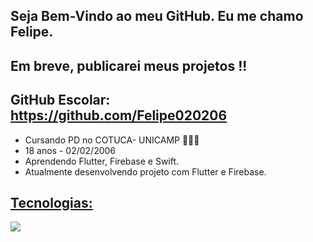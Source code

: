 ## Seja Bem-Vindo ao meu GitHub. Eu me chamo Felipe.
## Em breve, publicarei meus projetos !!
## GitHub Escolar: https://github.com/Felipe020206
- Cursando PD no COTUCA- UNICAMP 🧑🏽‍🎓
- 18 anos - 02/02/2006
- Aprendendo Flutter, Firebase e Swift.
- Atualmente desenvolvendo projeto com Flutter e Firebase.
    
##

<p align="center">
  <a href="https://skillicons.dev">
    <h2>Tecnologias:</h2>
    <img src="https://skillicons.dev/icons?i=html,css,javascript,firebase,arduino,swift,react,java,nodejs,python,mysql,kotlin,flutter" />
  </a>
</p>
